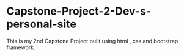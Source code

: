# Capstone-Project-2-Dev-s-personal-site
This is my 2nd Capstone Project built using html , css and bootstrap framework.
